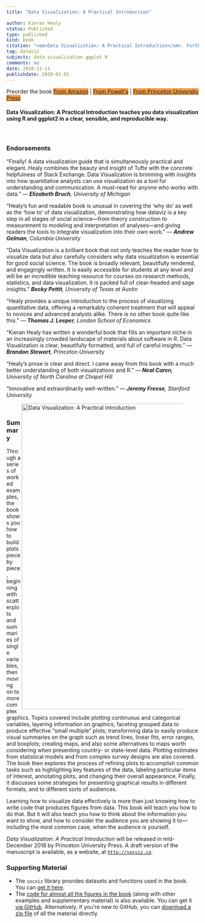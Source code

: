 ```yaml
---
title: "Data Visualization: A Practical Introduction"

author: Kieran Healy
status: Published
type: published
kind: book
citation: "<em>Data Visualization: A Practical Introduction</em>. Forthcoming. Princeton University Press. <a class = \"badge badge-small\" href=\"https://amzn.to/2vfAixM\" style = \"background-color: #F99F46;\">Preorder on Amazon</a>"
tag: dataviz
subjects: data visualization ggplot R
comments: no
date: 2018-11-11
publishdate: 2019-01-01
---
```


<p>Preorder the book <a class = "badge badge-small" href="https://amzn.to/2vfAixM" style = "background-color: #F99F46;">From Amazon</a> | <a class = "badge badge-small" href="http://www.powells.com/book/-9780691181622" style = "background-color: #F99F46;">From Powell's</a> | <a class = "badge badge-small" href="https://press.princeton.edu/titles/13826.html" style = "background-color: #F99F46;">From Princeton University Press</a></p>

<h4>Data Visualization: A Practical Introduction</a></em> teaches you data visualization using R and ggplot2 in a clear, sensible, and reproducible way.</h4> 

<p>&nbsp;</p>

<h3>Endorsements</h3>

<p>“Finally! A data visualization guide that is simultaneously practical and elegant. Healy combines the beauty and insight of Tufte with the concrete helpfulness of Stack Exchange. Data Visualization is brimming with insights into how quantitative analysts can use visualization as a tool for understanding and communication. A must-read for anyone who works with data.” &mdash; <em><b>Elizabeth Bruch</b>, University of Michigan</em></p>

<p>“Healy’s fun and readable book is unusual in covering the ‘why do’ as well as the ‘how to’ of data visualization, demonstrating how dataviz is a key step in all stages of social science—from theory construction to measurement to modeling and interpretation of  analyses—and giving readers the tools to integrate visualization into their own work.” &mdash; <em><b>Andrew Gelman</b>, Columbia University</em></p>

<p>“Data Visualization is a brilliant book that not only teaches the reader how to visualize data but also carefully considers why data visualization is essential for good social science. The book is broadly relevant, beautifully rendered, and engagingly written. It is easily accessible for students at any level and will be an incredible teaching resource for courses on research methods, statistics, and data visualization. It is packed full of clear-headed and sage insights.” <em><b>Becky Pettit</b>, University of Texas at
Austin</em></p>

<p>“Healy provides a unique introduction to the process of visualizing quantitative data, offering a remarkably coherent treatment that will appeal to novices and advanced analysts alike. There is no other book quite like this.” — <em><b>Thomas J. Leeper</b>, London School of Economics</em></p>

<p>“Kieran Healy has written a wonderful book that fills an important niche in an increasingly crowded landscape of materials about software in R. Data Visualization is clear, beautifully formatted, and full of careful insights.” — <em><b>Brandon Stewart</b>, Princeton University</em></p>

<p>“Healy’s prose is clear and direct. I came away from this book with a much better understanding of both visualizations and R.” — <em><b>Neal Caren</b>, University of North Carolina at Chapel Hill</em></p>

<p>“Innovative and extraordinarily well-written.” &mdash; <em><b>Jeremy Freese</b>, Stanford University</em></p>

<p><figure><a href="https://amzn.to/2vfAixM"><img class="lbg" src="http://kieranhealy.org/files/misc/dv-cover-pupress.jpg" align="right" width=800px alt="Data Visualization: A Practical Introduction"></a></figure></p>

<p>&nbsp;</p>

<h3>Summary</h3>

<p>Through a series of worked examples, the book shows you how to build plots piece by piece, beginning with scatterplots and summaries of single variables, then moving on to more complex graphics. Topics covered include plotting continuous and categorical variables, layering information on graphics; faceting grouped data to produce effective “small multiple” plots; transforming data to easily produce visual summaries on the graph such as trend lines, linear fits, error ranges, and boxplots; creating maps, and also some alternatives to maps worth considering when presenting country- or state-level data. Plotting estimates from statistical models and from complex survey designs are also covered. The book then explores the process of refining plots to accomplish common tasks such as highlighting key features of the data, labeling particular items of interest, annotating plots, and changing their overall appearance. Finally, it discusses some strategies for presenting graphical results in different formats, and to different sorts of audiences.</p>

<p>Learning how to visualize data effectively is more than just knowing how to write code that produces figures from data. This book will teach you how to do that. But it will also teach you how to think about the information you want to show, and how to consider the audience you are showing it to—including the most common case, when the audience is yourself.</p>

<p><em>Data Visualization: A Practical Introduction</em> will be released in mid-December 2018 by Princeton University Press. A draft version of the manuscript is available, as a website, at <a href="http://socviz.co"><code>http://socviz.co</code></a>. </p>

<h3>Supporting Material</h3>

- The `socviz` library provides datasets and functions used in the book. You can [get it here](https://kjhealy.github.io/socviz/).
- The [code for almost all the figures in the book](https://github.com/kjhealy/dataviz) (along with other examples and supplementary material) is also available. You can get it [via GitHub](https://github.com/kjhealy/dataviz). Alternatively, if you're new to GitHub, you can [download a zip file](https://github.com/kjhealy/dataviz/archive/master.zip) of all the material directly.

